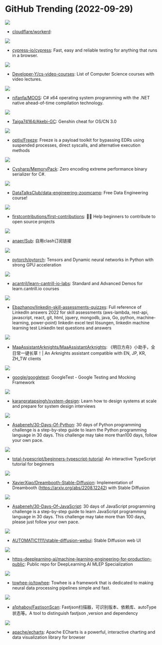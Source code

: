 # GitHub Trending (2022-09-29)

![](https://img.shields.io/badge/C%2B%2B-New%20697-green?style=flat-square&logo=appveyor)
- [cloudflare/workerd](https://github.com/cloudflare/workerd): 

![](https://img.shields.io/badge/JavaScript-New%2015-green?style=flat-square&logo=appveyor)
- [cypress-io/cypress](https://github.com/cypress-io/cypress): Fast, easy and reliable testing for anything that runs in a browser.

![](https://img.shields.io/badge/none-New%20197-green?style=flat-square&logo=appveyor)
- [Developer-Y/cs-video-courses](https://github.com/Developer-Y/cs-video-courses): List of Computer Science courses with video lectures.

![](https://img.shields.io/badge/C%23-New%2070-green?style=flat-square&logo=appveyor)
- [nifanfa/MOOS](https://github.com/nifanfa/MOOS): C# x64 operating system programming with the .NET native ahead-of-time compilation technology.

![](https://img.shields.io/badge/C%2B%2B-New%2095-green?style=flat-square&logo=appveyor)
- [Taiga74164/Akebi-GC](https://github.com/Taiga74164/Akebi-GC): Genshin cheat for OS/CN 3.0

![](https://img.shields.io/badge/Go-New%20158-green?style=flat-square&logo=appveyor)
- [optiv/Freeze](https://github.com/optiv/Freeze): Freeze is a payload toolkit for bypassing EDRs using suspended processes, direct syscalls, and alternative execution methods

![](https://img.shields.io/badge/C%23-New%20107-green?style=flat-square&logo=appveyor)
- [Cysharp/MemoryPack](https://github.com/Cysharp/MemoryPack): Zero encoding extreme performance binary serializer for C#.

![](https://img.shields.io/badge/Jupyter%20Notebook-New%2075-green?style=flat-square&logo=appveyor)
- [DataTalksClub/data-engineering-zoomcamp](https://github.com/DataTalksClub/data-engineering-zoomcamp): Free Data Engineering course!

![](https://img.shields.io/badge/none-New%20253-green?style=flat-square&logo=appveyor)
- [firstcontributions/first-contributions](https://github.com/firstcontributions/first-contributions): 🚀✨ Help beginners to contribute to open source projects

![](https://img.shields.io/badge/JavaScript-New%2020-green?style=flat-square&logo=appveyor)
- [anaer/Sub](https://github.com/anaer/Sub): 自用clash订阅链接

![](https://img.shields.io/badge/C%2B%2B-New%2026-green?style=flat-square&logo=appveyor)
- [pytorch/pytorch](https://github.com/pytorch/pytorch): Tensors and Dynamic neural networks in Python with strong GPU acceleration

![](https://img.shields.io/badge/Python-New%2010-green?style=flat-square&logo=appveyor)
- [acantril/learn-cantrill-io-labs](https://github.com/acantril/learn-cantrill-io-labs): Standard and Advanced Demos for learn.cantrill.io courses

![](https://img.shields.io/badge/none-New%2080-green?style=flat-square&logo=appveyor)
- [Ebazhanov/linkedin-skill-assessments-quizzes](https://github.com/Ebazhanov/linkedin-skill-assessments-quizzes): Full reference of LinkedIn answers 2022 for skill assessments (aws-lambda, rest-api, javascript, react, git, html, jquery, mongodb, java, Go, python, machine-learning, power-point) linkedin excel test lösungen, linkedin machine learning test LinkedIn test questions and answers

![](https://img.shields.io/badge/C%2B%2B-New%2035-green?style=flat-square&logo=appveyor)
- [MaaAssistantArknights/MaaAssistantArknights](https://github.com/MaaAssistantArknights/MaaAssistantArknights): 《明日方舟》小助手，全日常一键长草！| An Arknights assistant compatible with EN, JP, KR, ZH_TW clients

![](https://img.shields.io/badge/C%2B%2B-New%2032-green?style=flat-square&logo=appveyor)
- [google/googletest](https://github.com/google/googletest): GoogleTest - Google Testing and Mocking Framework

![](https://img.shields.io/badge/none-New%20324-green?style=flat-square&logo=appveyor)
- [karanpratapsingh/system-design](https://github.com/karanpratapsingh/system-design): Learn how to design systems at scale and prepare for system design interviews

![](https://img.shields.io/badge/Python-New%20127-green?style=flat-square&logo=appveyor)
- [Asabeneh/30-Days-Of-Python](https://github.com/Asabeneh/30-Days-Of-Python): 30 days of Python programming challenge is a step-by-step guide to learn the Python programming language in 30 days. This challenge may take more than100 days, follow your own pace.

![](https://img.shields.io/badge/TypeScript-New%2037-green?style=flat-square&logo=appveyor)
- [total-typescript/beginners-typescript-tutorial](https://github.com/total-typescript/beginners-typescript-tutorial): An interactive TypeScript tutorial for beginners

![](https://img.shields.io/badge/Jupyter%20Notebook-New%20249-green?style=flat-square&logo=appveyor)
- [XavierXiao/Dreambooth-Stable-Diffusion](https://github.com/XavierXiao/Dreambooth-Stable-Diffusion): Implementation of Dreambooth (https://arxiv.org/abs/2208.12242) with Stable Diffusion

![](https://img.shields.io/badge/JavaScript-New%2038-green?style=flat-square&logo=appveyor)
- [Asabeneh/30-Days-Of-JavaScript](https://github.com/Asabeneh/30-Days-Of-JavaScript): 30 days of JavaScript programming challenge is a step-by-step guide to learn JavaScript programming language in 30 days. This challenge may take more than 100 days, please just follow your own pace.

![](https://img.shields.io/badge/Python-New%20224-green?style=flat-square&logo=appveyor)
- [AUTOMATIC1111/stable-diffusion-webui](https://github.com/AUTOMATIC1111/stable-diffusion-webui): Stable Diffusion web UI

![](https://img.shields.io/badge/Jupyter%20Notebook-New%2046-green?style=flat-square&logo=appveyor)
- [https-deeplearning-ai/machine-learning-engineering-for-production-public](https://github.com/https-deeplearning-ai/machine-learning-engineering-for-production-public): Public repo for DeepLearning.AI MLEP Specialization

![](https://img.shields.io/badge/Python-New%2042-green?style=flat-square&logo=appveyor)
- [towhee-io/towhee](https://github.com/towhee-io/towhee): Towhee is a framework that is dedicated to making neural data processing pipelines simple and fast.

![](https://img.shields.io/badge/Go-New%2054-green?style=flat-square&logo=appveyor)
- [a1phaboy/FastjsonScan](https://github.com/a1phaboy/FastjsonScan): Fastjson扫描器，可识别版本、依赖库、autoType状态等。A tool to distinguish fastjson ,version and dependency

![](https://img.shields.io/badge/TypeScript-New%2022-green?style=flat-square&logo=appveyor)
- [apache/echarts](https://github.com/apache/echarts): Apache ECharts is a powerful, interactive charting and data visualization library for browser

